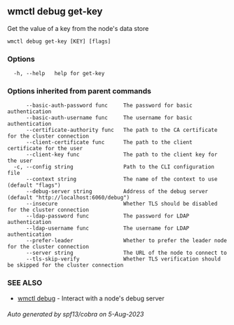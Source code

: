 ## wmctl debug get-key

Get the value of a key from the node's data store

```
wmctl debug get-key [KEY] [flags]
```

### Options

```
  -h, --help   help for get-key
```

### Options inherited from parent commands

```
      --basic-auth-password func     The password for basic authentication
      --basic-auth-username func     The username for basic authentication
      --certificate-authority func   The path to the CA certificate for the cluster connection
      --client-certificate func      The path to the client certificate for the user
      --client-key func              The path to the client key for the user
  -c, --config string                Path to the CLI configuration file
      --context string               The name of the context to use (default "flags")
      --debug-server string          Address of the debug server (default "http://localhost:6060/debug")
      --insecure                     Whether TLS should be disabled for the cluster connection
      --ldap-password func           The password for LDAP authentication
      --ldap-username func           The username for LDAP authentication
      --prefer-leader                Whether to prefer the leader node for the cluster connection
      --server string                The URL of the node to connect to
      --tls-skip-verify              Whether TLS verification should be skipped for the cluster connection
```

### SEE ALSO

* [wmctl debug](wmctl_debug.md)	 - Interact with a node's debug server

###### Auto generated by spf13/cobra on 5-Aug-2023
